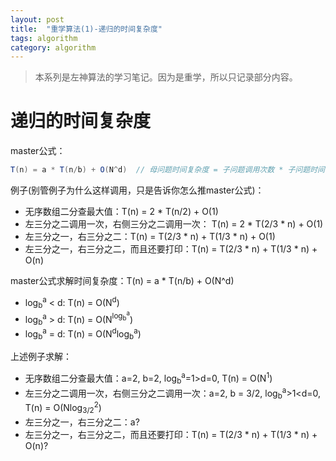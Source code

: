 ```yaml
--- 
layout: post
title:  "重学算法(1)-递归的时间复杂度"
tags: algorithm
category: algorithm
---
```


> 本系列是左神算法的学习笔记。因为是重学，所以只记录部分内容。

# 递归的时间复杂度
master公式：

``` java
T(n) = a * T(n/b) + O(N^d)  // 母问题时间复杂度 = 子问题调用次数 * 子问题时间复杂度 + 其余步骤
```
例子(别管例子为什么这样调用，只是告诉你怎么推master公式)：
 - 无序数组二分查最大值：T(n) = 2 * T(n/2) + O(1)
 - 左三分之二调用一次，右侧三分之二调用一次： T(n) = 2 * T(2/3 * n) + O(1) 
 - 左三分之一，右三分之二：T(n) = T(2/3 * n) + T(1/3 * n) + O(1)
 - 左三分之一，右三分之二，而且还要打印：T(n) = T(2/3 * n) + T(1/3 * n) + O(n)

master公式求解时间复杂度：T(n) = a * T(n/b) + O(N^d) 

- log<sub>b</sub><sup>a</sup> < d: T(n) = O(N<sup>d</sup>)
- log<sub>b</sub><sup>a</sup> > d: T(n) = O(N<sup>log<sub>b</sub><sup>a</sup></sup>)
- log<sub>b</sub><sup>a</sup> = d: T(n) = O(N<sup>d</sup>log<sub>b</sub><sup>a</sup>)

上述例子求解：
- 无序数组二分查最大值：a=2, b=2, log<sub>b</sub><sup>a</sup>=1>d=0, T(n) = O(N<sup>1</sup>)
 - 左三分之二调用一次，右侧三分之二调用一次：a=2, b = 3/2,  log<sub>b</sub><sup>a</sup>>1<d=0, T(n) = O(Nlog<sub>3/2</sub><sup>2</sup>)
 - 左三分之一，右三分之二：a?
 - 左三分之一，右三分之二，而且还要打印：T(n) = T(2/3 * n) + T(1/3 * n) + O(n)?


